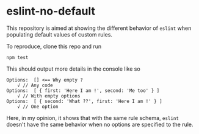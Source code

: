 # eslint-no-default

This repository is aimed at showing the different behavior of `eslint` when populating default values of custom rules.

To reproduce, clone this repo and run

    npm test

This should output more details in the console like so

    Options:  [] <== Why empty ?
        √ // Any code
    Options:  [ { first: 'Here I am !', second: 'Me too' } ]
        √ // With empty options
    Options:  [ { second: 'What ??', first: 'Here I am !' } ]
        √ // One option

Here, in my opinion, it shows that with the same rule schema, `eslint` doesn't have the same behavior when no options are specified to the rule.
